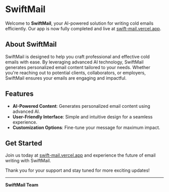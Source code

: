 # SwiftMail

Welcome to **SwiftMail**, your AI-powered solution for writing cold emails efficiently. Our app is now fully completed and live at [swift-mail.vercel.app](https://swift-mail.vercel.app).

## About SwiftMail

SwiftMail is designed to help you craft professional and effective cold emails with ease. By leveraging advanced AI technology, SwiftMail generates personalized email content tailored to your needs. Whether you're reaching out to potential clients, collaborators, or employers, SwiftMail ensures your emails are engaging and impactful.

## Features

- **AI-Powered Content**: Generates personalized email content using advanced AI.
- **User-Friendly Interface**: Simple and intuitive design for a seamless experience.
- **Customization Options**: Fine-tune your message for maximum impact.

## Get Started

Join us today at [swift-mail.vercel.app](https://swift-mail.vercel.app) and experience the future of email writing with SwiftMail.

Thank you for your support and stay tuned for more exciting updates!

---

**SwiftMail Team**
